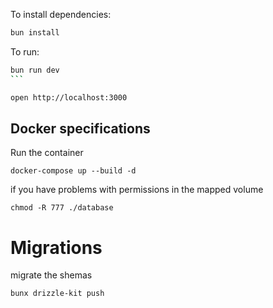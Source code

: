 To install dependencies:

```sh
bun install
```

To run:

````sh
bun run dev
```

open http://localhost:3000
````

## Docker specifications

Run the container

`docker-compose up --build -d`

if you have problems with permissions in the mapped volume

`chmod -R 777 ./database`

# Migrations

migrate the shemas

`bunx drizzle-kit push`
